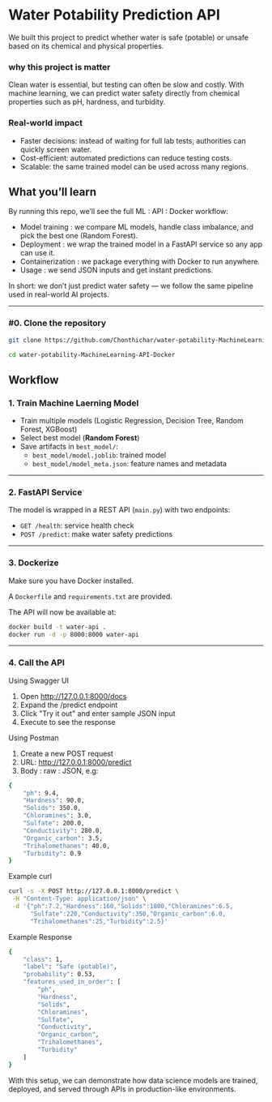 # Water Potability Prediction API

We built this project to predict whether water is safe (potable) or unsafe based on its chemical and physical properties.

###  why this project is matter

Clean water is essential, but testing can often be slow and costly. With machine learning, we can predict water safety directly from chemical properties such as pH, hardness, and turbidity.

###  Real-world impact
- Faster decisions: instead of waiting for full lab tests, authorities can quickly screen water.
- Cost-efficient: automated predictions can reduce testing costs.
- Scalable: the same trained model can be used across many regions.


## What you’ll learn

By running this repo, we’ll see the full ML : API : Docker workflow:
- Model training : we compare ML models, handle class imbalance, and pick the best one (Random Forest).
- Deployment : we wrap the trained model in a FastAPI service so any app can use it.
- Containerization : we package everything with Docker to run anywhere.
- Usage : we send JSON inputs and get instant predictions.

In short: we don’t just predict water safety — we follow the same pipeline used in real-world AI projects.

---

### #0. Clone the repository
```bash
git clone https://github.com/Chonthichar/water-potability-MachineLearning-API-Docker.git
```
```bash
cd water-potability-MachineLearning-API-Docker
```
## Workflow

### 1. Train Machine Laerning Model

- Train multiple models (Logistic Regression, Decision Tree, Random Forest, XGBoost)
- Select best model (**Random Forest**)
- Save artifacts in `best_model/`:
    - `best_model/model.joblib`: trained model
    - `best_model/model_meta.json`: feature names and metadata

---

### 2. FastAPI Service
The model is wrapped in a REST API (`main.py`) with two endpoints:
- `GET /health`: service health check
- `POST /predict`: make water safety predictions

---

### 3. Dockerize
Make sure you have Docker installed.

A `Dockerfile` and `requirements.txt` are provided.

The API will now be available at:

```bash
docker build -t water-api .
docker run -d -p 8000:8000 water-api
```
---


### 4. Call the API
Using Swagger UI

1. Open http://127.0.0.1:8000/docs
2. Expand the /predict endpoint 
3. Click "Try it out" and enter sample JSON input 
4. Execute to see the response

Using Postman

1. Create a new POST request 
2. URL: http://127.0.0.1:8000/predict
3. Body : raw : JSON, e.g:

```bash
{
    "ph": 9.4,
    "Hardness": 90.0,
    "Solids": 350.0,
    "Chloramines": 3.0,
    "Sulfate": 200.0,
    "Conductivity": 280.0,
    "Organic_carbon": 3.5,
    "Trihalomethanes": 40.0,
    "Turbidity": 0.9
}

```
Example curl

```bash
curl -s -X POST http://127.0.0.1:8000/predict \
 -H "Content-Type: application/json" \
 -d '{"ph":7.2,"Hardness":160,"Solids":1800,"Chloramines":6.5,
      "Sulfate":220,"Conductivity":350,"Organic_carbon":6.0,
      "Trihalomethanes":25,"Turbidity":2.5}'
```
Example Response

```bash
{
    "class": 1,
    "label": "Safe (potable)",
    "probability": 0.53,
    "features_used_in_order": [
        "ph",
        "Hardness",
        "Solids",
        "Chloramines",
        "Sulfate",
        "Conductivity",
        "Organic_carbon",
        "Trihalomethanes",
        "Turbidity"
    ]
}
```

With this setup, we can demonstrate how data science models are trained, deployed, and served through APIs in production-like environments.
